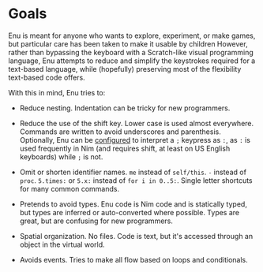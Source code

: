 # Goals

Enu is meant for anyone who wants to explore, experiment, or make games, but
particular care has been taken to make it usable by children  However, rather
than bypassing the keyboard with a Scratch-like visual programming language,
Enu attempts to reduce and simplify the keystrokes required for a text-based
language, while (hopefully) preserving most of the flexibility text-based code
offers.

With this in mind, Enu tries to:

- Reduce nesting. Indentation can be tricky for new programmers.

- Reduce the use of the shift key. Lower case is used almost everywhere.
  Commands are written to avoid underscores and parenthesis. Optionally, Enu can
  be [configured](intro/config.html) to interpret a `;` keypress as `:`, as `:`
  is used frequently in Nim (and requires shift, at least on US English
  keyboards) while `;` is not.

- Omit or shorten identifier names. `me` instead of `self/this`. `-` instead
  of `proc`. `5.times:` or `5.x:` instead of `for i in 0..5:`. Single letter
  shortcuts for many common commands.

- Pretends to avoid types. Enu code is Nim code and is statically typed, but
  types are inferred or auto-converted where possible. Types are great,
  but are confusing for new programmers.

- Spatial organization. No files. Code is text, but it's accessed through an
  object in the virtual world.

- Avoids events. Tries to make all flow based on loops and conditionals.
